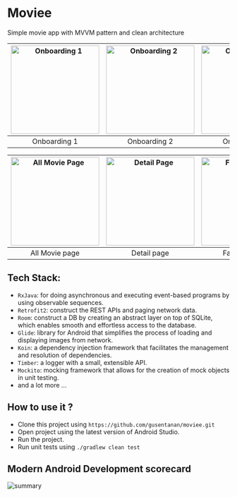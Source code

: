 # Moviee
Simple movie app with MVVM pattern and clean architecture

| <img src="https://user-images.githubusercontent.com/68723002/233821617-4246e69b-f9c3-46a2-bc6c-10b6144ef66d.jpg" alt="Onboarding 1" width="200"/> | <img src="https://user-images.githubusercontent.com/68723002/233821629-bded2131-9b06-4271-8d31-7f03468637ab.jpg" alt="Onboarding 2" width="200"/> | <img src="https://user-images.githubusercontent.com/68723002/233821631-a66f8535-0bef-44fb-87b3-b8f5b2b8617d.jpg" alt="Onboarding 3" width="200"/> | <img src="https://user-images.githubusercontent.com/68723002/233821700-8e7d6364-516e-45b0-b85a-1a8a7a94d0a5.jpg" alt="Main Page" width="200"/>  |
| :--: | :--:| :--:| :--:|
| Onboarding 1 | Onboarding 2 | Onboarding 3 | Main page | 

| <img src="https://user-images.githubusercontent.com/68723002/233821635-7452f061-99eb-4477-9e25-2e4bf54de5a3.jpg" alt="All Movie Page" width="200"/> | <img src="https://user-images.githubusercontent.com/68723002/233821703-1102bc76-6891-498e-a47f-346b18735c13.jpg" alt="Detail Page" width="200"/> | <img src="https://user-images.githubusercontent.com/68723002/233821707-48c46502-be93-472c-8c0c-832fb78ac99c.jpg" alt="Favorite Page" width="200"/> | <img src="https://user-images.githubusercontent.com/68723002/233821709-5f8b3219-22e0-4855-a7ec-b8f72ebb71f8.jpg" alt="Search Page" width="200"/> |
| :--: | :--:| :--:| :--:|
| All Movie page | Detail page | Favorite page | Search page |

## Tech Stack:
- `RxJava`:  for doing asynchronous and executing event-based programs by using observable sequences.
- `Retrofit2`: construct the REST APIs and paging network data.
- `Room`: construct a DB by creating an abstract layer on top of SQLite, which enables smooth and effortless access to the database.
- `Glide`:  library for Android that simplifies the process of loading and displaying images from network.
- `Koin`: a dependency injection framework that facilitates the management and resolution of dependencies.
- `Timber`: a logger with a small, extensible API.
- `Mockito`: mocking framework that allows for the creation of mock objects in unit testing.
- and a lot more ...

## How to use it ?
- Clone this project using `https://github.com/gusentanan/moviee.git`
- Open project using the latest version of Android Studio.
- Run the project.
- Run unit tests using `./gradlew clean test`

## Modern Android Development scorecard
![summary](https://user-images.githubusercontent.com/68723002/173498315-db13e052-300c-495d-a66e-e45b8e471e3e.png)
